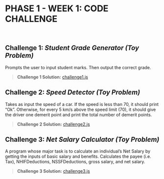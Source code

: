 # PHASE 1 - WEEK 1: CODE CHALLENGE 
<br/>

## **Challenge 1**: *Student Grade Generator (Toy Problem)*

Prompts the user to input student marks. Then output the correct grade.<br/>


> **Challenge 1 Solution:** [challenge1.js](https://github.com/eugenemrg/phase-1-wk1-code-challenge/blob/main/challenge1.js)<br/>



## **Challenge 2**: *Speed Detector (Toy Problem)*

Takes as input the speed of a car. If the speed is less than 70, it should print “Ok”. Otherwise, for every 5 km/s above the speed limit (70), it should give the driver one demerit point and print the total number of demerit points.<br/>


> **Challenge 2 Solution:** [challenge2.js](https://github.com/eugenemrg/phase-1-wk1-code-challenge/blob/main/challenge2.js)<br/>



## **Challenge 3**: *Net Salary Calculator (Toy Problem)*

A program whose major task is to calculate an individual’s Net Salary by getting the inputs of basic salary and benefits. Calculates the payee (i.e. Tax), NHIFDeductions, NSSFDeductions, gross salary, and net salary.<br/>


> **Challenge 3 Solution:** [challenge3.js](https://github.com/eugenemrg/phase-1-wk1-code-challenge/blob/main/challenge3.js)
